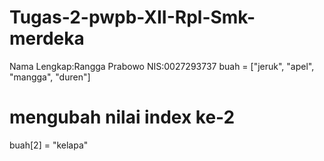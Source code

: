 # Tugas-2-pwpb-XII-Rpl-Smk-merdeka

Nama Lengkap:Rangga Prabowo
NIS:0027293737
buah = ["jeruk", "apel", "mangga", "duren"]
# mengubah nilai index ke-2
buah[2] = "kelapa"
